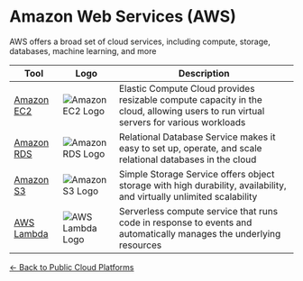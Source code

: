 # Amazon Web Services (AWS)

AWS offers a broad set of cloud services, including compute, storage, databases, machine learning, and more

| Tool | Logo | Description |
|------|------|-------------|
| [Amazon EC2](https://aws.amazon.com/ec2/) | ![Amazon EC2 Logo](/logos/cloud/public-cloud/aws-ec2.png) | Elastic Compute Cloud provides resizable compute capacity in the cloud, allowing users to run virtual servers for various workloads |
| [Amazon RDS](https://aws.amazon.com/rds/) | ![Amazon RDS Logo](/logos/cloud/public-cloud/aws-rds.png) | Relational Database Service makes it easy to set up, operate, and scale relational databases in the cloud |
| [Amazon S3](https://aws.amazon.com/s3/) | ![Amazon S3 Logo](/logos/cloud/public-cloud/aws-s3.png) | Simple Storage Service offers object storage with high durability, availability, and virtually unlimited scalability |
| [AWS Lambda](https://aws.amazon.com/lambda/) | ![AWS Lambda Logo](/logos/cloud/public-cloud/aws-lambda.png) | Serverless compute service that runs code in response to events and automatically manages the underlying resources |

[← Back to Public Cloud Platforms](../)
